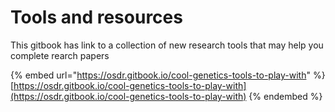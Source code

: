 # Tools and resources



This gitbook has link to a collection of new research tools that may help you complete rearch papers&#x20;

{% embed url="https://osdr.gitbook.io/cool-genetics-tools-to-play-with" %}
[https://osdr.gitbook.io/cool-genetics-tools-to-play-with](https://osdr.gitbook.io/cool-genetics-tools-to-play-with)
{% endembed %}

